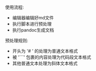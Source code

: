 使用流程:  

* 编辑器编辑好md文件
* 执行脚本进行预处理
* 执行pandoc生成文档

预处理规则:

* 开头为 '# ' 的处理为普通文本格式
* 被 '```' 包裹的内容处理为代码段文本格式
* 其他普通文本处理为斜体文本格式 
